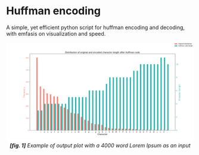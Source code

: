 # Huffman encoding

A simple, yet efficient python script for huffman encoding and decoding, with emfasis on visualization and speed.

<center><img src="./Figure_1.png"></center>
<center><i><b>[fig. 1]</b> Example of output plot with a 4000 word Lorem Ipsum as an input</i></center>